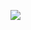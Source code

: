 <!--
id: 5192533513
link: http://tumblr.atmos.org/post/5192533513
slug: 
date: Wed May 04 2011 10:04:37 GMT-0700 (PDT)
publish: 2011-05-04
tags: 
title: 
-->


![](http://31.media.tumblr.com/tumblr_lhkoabwJ2l1qce6mto1_400.jpg)

